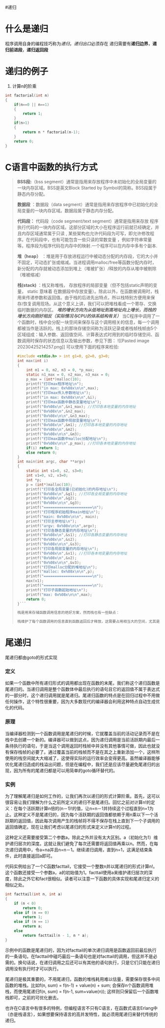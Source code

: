 #递归
# 什么是递归
程序调用自身的编程技巧称为*递归*，*递归出口*必须存在
递归需要有**递归边界**，**递归前进段**，**递归返回段**
# 递归的例子
1. 计算n的阶乘
~~~c
int factorial(int n)
{
	if(n==0 || n==1)
	{
		return 1;
	}
	if(n>1)
	{
		return n * factorial(n-1);
	}
	return 0;
}

~~~

# C语言中函数的执行方式
> **BSS段:**（bss segment）通常是指用来存放程序中未初始化的全局变量的一块内存区域。BSS是英文Block Started by Symbol的简称。BSS段属于静态内存分配。
> 
> **数据段** ：数据段（data segment）通常是指用来存放程序中已初始化的全局变量的一块内存区域。数据段属于静态内存分配。 
> 
> **代码段：** 代码段（code segment/text segment）通常是指用来存放 程序执行代码的一块内存区域。这部分区域的大小在程序运行前就已经确定，并且内存区域通常属于只读 , 某些架构也允许代码段为可写，即允许修改程序。在代码段中，也有可能包含一些只读的常数变量 ，例如字符串常量等。程序段为程序代码在内存中的映射.一个程序可以在内存中多有个副本.
> 
> **堆（heap）** ：堆是用于存放进程运行中被动态分配的内存段，它的大小并不固定，可动态扩张或缩减。当进程调用malloc/free等函数分配内存时，新分配的内存就被动态添加到堆上（堆被扩张）/释放的内存从堆中被剔除（堆被缩减）
> 
> **栈(stack)** ：栈又称堆栈， 存放程序的局部变量（但不包括static声明的变量， static 意味着 在数据段中存放变量）。除此以外，在函数被调用时，栈用来传递参数和返回值。由于栈的后进先出特点，所以栈特别方便用来保存/恢复调用现场。从这个意义上讲，我们可以把堆栈看成一个寄存、交换临时数据的内存区。
> ***堆的增长方向为从低地址到高地址向上增长，而栈的增长方向刚好相反（实际情况与CPU的体系结构有关）***
> 当C程序中调用了一个函数时，栈中会分配一块空间来保存与这个调用相关的信息，每一个调用都被当作是活跃的。栈上的那块存储空间称为活跃记录或者栈帧栈帧由5个区域组成：输入参数、返回值空间、计算表达式时用到的临时存储空间、函数调用时保存的状态信息以及输出参数，参见下图：
> ![[Pasted image 20230425214257.png]]
> 可以使用下面的程序来检验:
> 
> ```c
> #include <stdio.h> > int g1=0, g2=0, g3=0;
> int max(int i)
> {
>     int m1 = 0, m2, m3 = 0, *p_max;
>     static n1_max = 0, n2_max, n3_max = 0;
>     p_max = (int*)malloc(10);
>     printf("打印max程序地址\n");
>     printf("in max: 0x%08x\n\n",max);
>     printf("打印max传入参数地址\n");
>     printf("in max: 0x%08x\n\n",&i);
>     printf("打印max函数中静态变量地址\n");
>     printf("0x%08x\n",&n1_max); //打印各本地变量的内存地址
>     printf("0x%08x\n",&n2_max);
>     printf("0x%08x\n\n",&n3_max);
>     printf("打印max函数中局部变量地址\n");
>     printf("0x%08x\n",&m1); //打印各本地变量的内存地址
>     printf("0x%08x\n",&m2);
>     printf("0x%08x\n\n",&m3);
>     printf("打印max函数中malloc分配地址\n");
>     printf("0x%08x\n\n",p_max); //打印各本地变量的内存地址
>     if(i) return 1;
>     else return 0;
> }
> int main(int argc, char **argv)
> {
>     static int s1=0, s2, s3=0;
>     int v1=0, v2, v3=0;
>     int *p;    
>     p = (int*)malloc(10);
>     printf("打印各全局变量(已初始化)的内存地址\n");
>     printf("0x%08x\n",&g1); //打印各全局变量的内存地址
>     printf("0x%08x\n",&g2);
>     printf("0x%08x\n\n",&g3);
>     printf("======================\n");
>     printf("打印程序初始程序main地址\n");
>     printf("main: 0x%08x\n\n", main);
>     printf("打印主参地址\n");
>     printf("argv: 0x%08x\n\n",argv);
>     printf("打印各静态变量的内存地址\n");
>     printf("0x%08x\n",&s1); //打印各静态变量的内存地址
>     printf("0x%08x\n",&s2);
>     printf("0x%08x\n\n",&s3);
>     printf("打印各局部变量的内存地址\n");
>     printf("0x%08x\n",&v1); //打印各本地变量的内存地址
>     printf("0x%08x\n",&v2);
>     printf("0x%08x\n\n",&v3);
>     printf("打印malloc分配的堆地址\n");
>     printf("malloc: 0x%08x\n\n",p);
>     printf("======================\n");
>     max(v1);
>     printf("======================\n");
>     printf("打印子函数起始地址\n");
>     printf("max: 0x%08x\n\n",max);
>     return 0;
> }```
> 
> 栈是用来存储函数调用信息的绝好方案，然而栈也有一些缺点：
> 
> 栈维护了每个函数调用的信息直到函数返回后才释放，这需要占用相当大的空间，尤其是在程序中使用了许多的递归调用的情况下。除此之外，因为有大量的信息需要保存和恢复，因此生成和销毁活跃记录需要消耗一定的时间。我们需要考虑采用迭代的方案。幸运的是我们可以采用一种称为尾递归的特殊递归方式来避免前面提到的这些缺点。


# 尾递归
尾递归都由goto的形式实现
### 定义

如果一个函数中所有递归形式的调用都出现在函数的末尾，我们称这个递归函数是尾递归的。当递归调用是整个函数体中最后执行的语句且它的返回值不属于表达式的一部分时，这个递归调用就是尾递归。尾递归函数的特点是在回归过程中不用做任何操作，这个特性很重要，因为大多数现代的编译器会利用这种特点自动生成优化的代码。

### 原理

当编译器检测到一个函数调用是尾递归的时候，它就覆盖当前的活动记录而不是在栈中去创建一个新的。编译器可以做到这点，因为递归调用是当前活跃期内最后一条待执行的语句，于是当这个调用返回时栈帧中并没有其他事情可做，因此也就没有保存栈帧的必要了。通过覆盖当前的栈帧而不是在其之上重新添加一个，这样所使用的栈空间就大大缩减了，这使得实际的运行效率会变得更高。虽然编译器能够优化尾递归造成的栈溢出问题，但是在编程中，我们还是应该尽量避免尾递归的出现，因为所有的尾递归都是可以用简单的goto循环替代的。

### 实例

为了理解尾递归是如何工作的，让我们再次以递归的形式计算阶乘。首先，这可以很容易让我们理解为什么之前所定义的递归不是尾递归。回忆之前对计算n!的定义：在每个活跃期计算n倍的(n－1)!的值，让n=n－1并持续这个过程直到n=1为止。这种定义不是尾递归的，因为每个活跃期的返回值都依赖于用n乘以下一个活跃期的返回值，因此每次调用产生的栈帧将不得不保存在栈上直到下一个子调用的返回值确定。现在让我们考虑以尾递归的形式来定义计算n!的过程。

这种定义还需要接受第二个参数a，除此之外并没有太大区别。a（初始化为1）维护递归层次的深度。这就让我们避免了每次还需要将返回值再乘以n。然而，在每次递归调用中，令a=na并且n=n－1。继续递归调用，直到n=1，这满足结束条件，此时直接返回a即可。

代码实例给出了一个C函数facttail，它接受一个整数n并以尾递归的形式计算n!。这个函数还接受一个参数a，a的初始值为1。facttail使用a来维护递归层次的深度，除此之外它和fact很相似。读者可以注意一下函数的具体实现和尾递归定义的相似之处。

~~~c
int facttail(int n, int a)
{
    if (n < 0)
        return 0;
    else if (n == 0)
        return 1;
    else if (n == 1)
        return a;
    else
        return facttail(n - 1, n * a);
}
~~~
示例中的函数是尾递归的，因为对facttail的单次递归调用是函数返回前最后执行的一条语句。在facttail中碰巧最后一条语句也是对facttail的调用，但这并不是必需的。换句话说，在递归调用之后还可以有其他的语句执行，只是它们只能在递归调用没有执行时才可以执行。

尾递归是极其重要的，不用尾递归，函数的堆栈耗用难以估量，需要保存很多中间函数的堆栈。比如f(n, sum) = f(n-1) + value(n) + sum; 会保存n个函数调用堆栈，而使用尾递归f(n, sum) = f(n-1, sum+value(n)); 这样则只保留后一个函数堆栈即可，之前的可优化删去。

也许在C语言中有很多的特例，但编程语言不只有C语言，在函数式语言Erlang中（亦是栈语言），如果想要保持语言的高并发特性，就必须用尾递归来替代传统的递归。